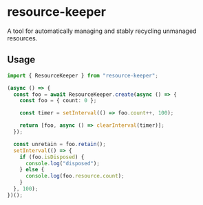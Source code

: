 # resource-keeper

A tool for automatically managing and stably recycling unmanaged resources.

## Usage

```typescript
import { ResourceKeeper } from "resource-keeper";

(async () => {
  const foo = await ResourceKeeper.create(async () => {
    const foo = { count: 0 };

    const timer = setInterval(() => foo.count++, 100);

    return [foo, async () => clearInterval(timer)];
  });

  const unretain = foo.retain();
  setInterval(() => {
    if (foo.isDisposed) {
      console.log("disposed");
    } else {
      console.log(foo.resource.count);
    }
  }, 100);
})();
```

